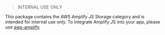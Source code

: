 > INTERNAL USE ONLY

This package contains the AWS Amplify JS Storage category and is intended for internal use only. To integrate Amplify JS into your app, please use [aws-amplify](https://www.npmjs.com/package/aws-amplify).

